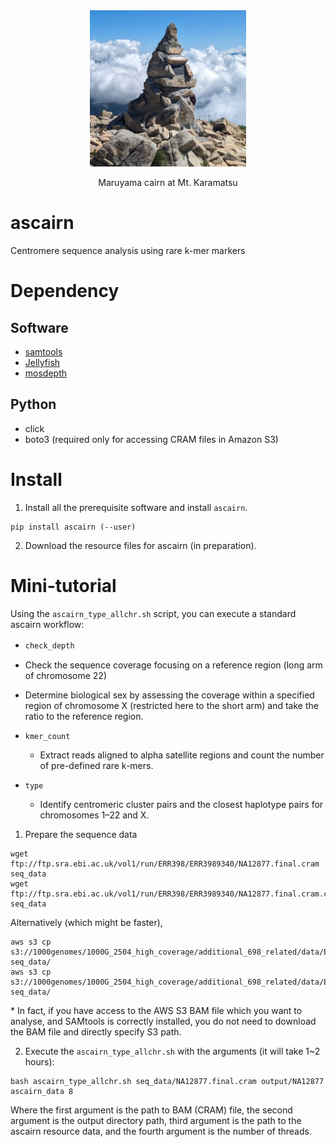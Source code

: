 <div align="center">
  <img src="image/karamatsu_cairn.png" alt="Cairn at Mt. Karamatsu" width="250">
  <p>Maruyama cairn at Mt. Karamatsu</p>
</div>

# ascairn
Centromere sequence analysis using rare k-mer markers

# Dependency
## Software
- [samtools](https://github.com/samtools/samtools)
- [Jellyfish](https://github.com/gmarcais/Jellyfish)
- [mosdepth](https://github.com/brentp/mosdepth)

## Python
- click
- boto3 (required only for accessing CRAM files in Amazon S3)
  
# Install

1. Install all the prerequisite software and install `ascairn`.
```
pip install ascairn (--user)
```

2. Download the resource files for ascairn (in preparation).

# Mini-tutorial

Using the `ascairn_type_allchr.sh` script, you can execute a standard ascairn workflow: 

- `check_depth`　
 - Check the sequence coverage focusing on a reference region (long arm of chromosome 22)
 - Determine biological sex by assessing the coverage within a specified region of chromosome X (restricted here to the short arm) and take the ratio to the reference region. 

- `kmer_count` 
  - Extract reads aligned to alpha satellite regions and count the number of pre-defined rare k-mers.

- `type`
  - Identify centromeric cluster pairs and the closest haplotype pairs for chromosomes 1–22 and X.


1. Prepare the sequence data

```
wget ftp://ftp.sra.ebi.ac.uk/vol1/run/ERR398/ERR3989340/NA12877.final.cram seq_data
wget ftp://ftp.sra.ebi.ac.uk/vol1/run/ERR398/ERR3989340/NA12877.final.cram.crai seq_data
```

Alternatively (which might be faster),
```
aws s3 cp s3://1000genomes/1000G_2504_high_coverage/additional_698_related/data/ERR3989340/NA12877.final.cram seq_data/
aws s3 cp s3://1000genomes/1000G_2504_high_coverage/additional_698_related/data/ERR3989340/NA12877.final.cram.crai seq_data/
```

\* In fact, if you have access to the AWS S3 BAM file which you want to analyse, and SAMtools is correctly installed, you do not need to download the BAM file and directly specify S3 path.


2. Execute the `ascairn_type_allchr.sh` with the arguments (it will take 1~2 hours):

```
bash ascairn_type_allchr.sh seq_data/NA12877.final.cram output/NA12877 ascairn_data 8
```
Where the first argument is the path to BAM (CRAM) file, the second argument is the output directory path, 
third argument is the path to the ascairn resource data, and the fourth argument is the number of threads.
